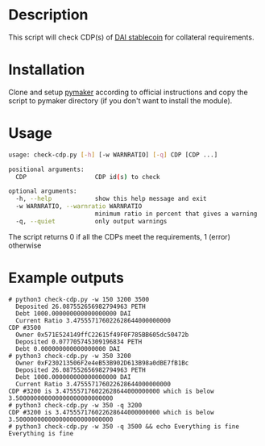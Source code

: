 # Description

This script will check CDP(s) of [DAI stablecoin](https://makerdao.com/dai) for collateral requirements.

# Installation

Clone and setup [pymaker](https://github.com/makerdao/pymaker) according to official instructions and copy the script to pymaker directory (if you don't want to install the module).

# Usage

```bash
usage: check-cdp.py [-h] [-w WARNRATIO] [-q] CDP [CDP ...]

positional arguments:
  CDP                   CDP id(s) to check

optional arguments:
  -h, --help            show this help message and exit
  -w WARNRATIO, --warnratio WARNRATIO
                        minimum ratio in percent that gives a warning
  -q, --quiet           only output warnings
```

The script returns 0 if all the CDPs meet the requirements, 1 (error) otherwise

# Example outputs

```
# python3 check-cdp.py -w 150 3200 3500
  Deposited 26.087552656982794963 PETH
  Debt 1000.000000000000000000 DAI
  Current Ratio 3.475557176022628644000000000
CDP #3500
  Owner 0x571E524149ffC22615f49F0F785BB605dc50472b
  Deposited 0.077705745309196834 PETH
  Debt 0.000000000000000000 DAI
# python3 check-cdp.py -w 350 3200
  Owner 0xF230213506F2e4eB53B902D613B98a0dBE7fB1Bc
  Deposited 26.087552656982794963 PETH
  Debt 1000.000000000000000000 DAI
  Current Ratio 3.475557176022628644000000000
CDP #3200 is 3.475557176022628644000000000 which is below 3.500000000000000000000000000
# python3 check-cdp.py -w 350 -q 3200
CDP #3200 is 3.475557176022628644000000000 which is below 3.500000000000000000000000000
# python3 check-cdp.py -w 350 -q 3500 && echo Everything is fine
Everything is fine
```


































































